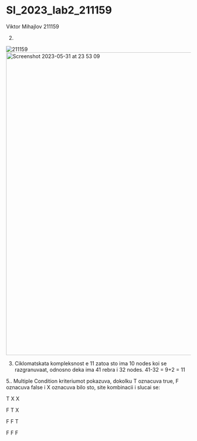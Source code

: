 # SI_2023_lab2_211159


Viktor Mihajlov 211159

2.
![211159](https://github.com/ViktorMihajlov/SI_2023_lab2_211159/assets/130304273/371f98ec-4b0a-4fab-8601-fbebef11f1d4)
 <img width="825" alt="Screenshot 2023-05-31 at 23 53 09" src="https://github.com/ViktorMihajlov/SI_2023_lab2_211159/assets/130304273/0e45ccff-9f2e-4493-8153-f4d21cfe6da0">

 
 
3. Ciklomatskata kompleksnost e 11 zatoa sto ima 10 nodes koi se razgranuvaat, odnosno deka ima 41 rebra i 32 nodes. 41-32 = 9+2 = 11


5..  Multiple Condition kriteriumot pokazuva, dokolku T  oznacuva true, F  oznacuva false i X  oznacuva bilo sto, site kombinacii i slucai se:

T X X

F T X

F F T

F F F

